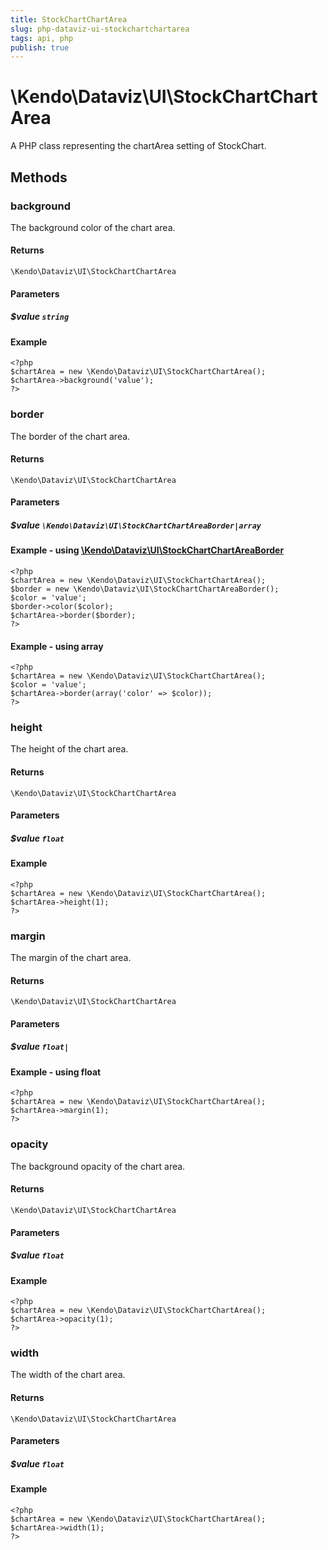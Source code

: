 ```yaml
---
title: StockChartChartArea
slug: php-dataviz-ui-stockchartchartarea
tags: api, php
publish: true
---
```


# \Kendo\Dataviz\UI\StockChartChartArea

A PHP class representing the chartArea setting of StockChart.


## Methods

### background
The background color of the chart area.

#### Returns
`\Kendo\Dataviz\UI\StockChartChartArea`

#### Parameters

##### $value `string`



#### Example 
    <?php
    $chartArea = new \Kendo\Dataviz\UI\StockChartChartArea();
    $chartArea->background('value');
    ?>

### border

The border of the chart area.

#### Returns
`\Kendo\Dataviz\UI\StockChartChartArea`

#### Parameters

##### $value `\Kendo\Dataviz\UI\StockChartChartAreaBorder|array`


#### Example - using [\Kendo\Dataviz\UI\StockChartChartAreaBorder](/api/wrappers/php/Kendo/Dataviz/UI/StockChartChartAreaBorder)
    <?php
    $chartArea = new \Kendo\Dataviz\UI\StockChartChartArea();
    $border = new \Kendo\Dataviz\UI\StockChartChartAreaBorder();
    $color = 'value';
    $border->color($color);
    $chartArea->border($border);
    ?>

#### Example - using array

    <?php
    $chartArea = new \Kendo\Dataviz\UI\StockChartChartArea();
    $color = 'value';
    $chartArea->border(array('color' => $color));
    ?>

### height
The height of the chart area.

#### Returns
`\Kendo\Dataviz\UI\StockChartChartArea`

#### Parameters

##### $value `float`



#### Example 
    <?php
    $chartArea = new \Kendo\Dataviz\UI\StockChartChartArea();
    $chartArea->height(1);
    ?>

### margin
The margin of the chart area.

#### Returns
`\Kendo\Dataviz\UI\StockChartChartArea`

#### Parameters

##### $value `float|`



#### Example  - using float
    <?php
    $chartArea = new \Kendo\Dataviz\UI\StockChartChartArea();
    $chartArea->margin(1);
    ?>

### opacity
The background opacity of the chart area.

#### Returns
`\Kendo\Dataviz\UI\StockChartChartArea`

#### Parameters

##### $value `float`



#### Example 
    <?php
    $chartArea = new \Kendo\Dataviz\UI\StockChartChartArea();
    $chartArea->opacity(1);
    ?>

### width
The width of the chart area.

#### Returns
`\Kendo\Dataviz\UI\StockChartChartArea`

#### Parameters

##### $value `float`



#### Example 
    <?php
    $chartArea = new \Kendo\Dataviz\UI\StockChartChartArea();
    $chartArea->width(1);
    ?>

 
